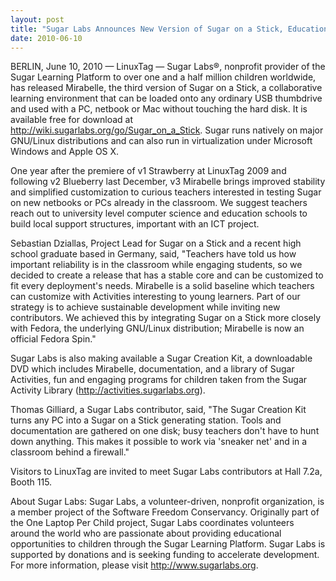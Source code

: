 ```yaml
---
layout: post
title: "Sugar Labs Announces New Version of Sugar on a Stick, Educational Software for Children"
date: 2010-06-10
---
```



BERLIN, June 10, 2010 — LinuxTag — Sugar Labs®, nonprofit provider of the
Sugar Learning Platform to over one and a half million children worldwide, has
released Mirabelle, the third version of Sugar on a Stick, a collaborative
learning environment that can be loaded onto any ordinary USB thumbdrive and
used with a PC, netbook or Mac without touching the hard disk. It is available
free for download at <http://wiki.sugarlabs.org/go/Sugar_on_a_Stick>. Sugar
runs natively on major GNU/Linux distributions and can also run in
virtualization under Microsoft Windows and Apple OS X.

One year after the premiere of v1 Strawberry at LinuxTag 2009 and following v2
Blueberry last December, v3 Mirabelle brings improved stability and simplified
customization to curious teachers interested in testing Sugar on new netbooks
or PCs already in the classroom. We suggest teachers reach out to university
level computer science and education schools to build local support
structures, important with an ICT project.

Sebastian Dziallas, Project Lead for Sugar on a Stick and a recent high school
graduate based in Germany, said, "Teachers have told us how important
reliability is in the classroom while engaging students, so we decided to
create a release that has a stable core and can be customized to fit every
deployment's needs. Mirabelle is a solid baseline which teachers can customize
with Activities interesting to young learners. Part of our strategy is to
achieve sustainable development while inviting new contributors. We achieved
this by integrating Sugar on a Stick more closely with Fedora, the underlying
GNU/Linux distribution; Mirabelle is now an official Fedora Spin."

Sugar Labs is also making available a Sugar Creation Kit, a downloadable DVD
which includes Mirabelle, documentation, and a library of Sugar Activities,
fun and engaging programs for children taken from the Sugar Activity Library
(<http://activities.sugarlabs.org>).

Thomas Gilliard, a Sugar Labs contributor, said, "The Sugar Creation Kit turns
any PC into a Sugar on a Stick generating station. Tools and documentation are
gathered on one disk; busy teachers don't have to hunt down anything. This
makes it possible to work via 'sneaker net' and in a classroom behind a
firewall."

Visitors to LinuxTag are invited to meet Sugar Labs contributors at Hall 7.2a,
Booth 115.

About Sugar Labs: Sugar Labs, a volunteer-driven, nonprofit organization, is a
member project of the Software Freedom Conservancy. Originally part of the One
Laptop Per Child project, Sugar Labs coordinates volunteers around the world
who are passionate about providing educational opportunities to children
through the Sugar Learning Platform. Sugar Labs is supported by donations and
is seeking funding to accelerate development. For more information, please
visit <http://www.sugarlabs.org>.

